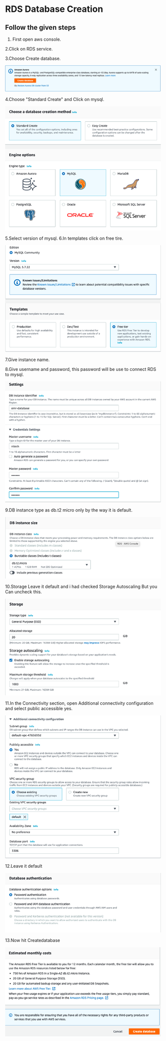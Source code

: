 # RDS Database Creation
## Follow the given steps
1. First open aws console.

2.Click on RDS service.

3.Choose Create database.

![](https://github.com/nileshsingal/BigData/blob/master/images/rds/1.png)

4.Choose "Standard Create" and Click on mysql.

![](https://github.com/nileshsingal/BigData/blob/master/images/rds/2.png)

5.Select version of mysql.
6.In templates click on free tire.

![](https://github.com/nileshsingal/BigData/blob/master/images/rds/3.png)

7.Give instance name.

8.Give username and password, this password will be use to connect RDS to mysql.

![](https://github.com/nileshsingal/BigData/blob/master/images/rds/4.png)

9.DB instance type as db.t2 micro only by the way it is default.

![](https://github.com/nileshsingal/BigData/blob/master/images/rds/5.png)

10.Storage Leave it default and i had checked Storage Autoscaling But you Can uncheck this.

![](https://github.com/nileshsingal/BigData/blob/master/images/rds/6.png)

11.In the Connectivity section, open Additional connectivity configuration and select public accessible yes.

![](https://github.com/nileshsingal/BigData/blob/master/images/rds/7.png)

12.Leave it default

![](https://github.com/nileshsingal/BigData/blob/master/images/rds/8.png)

13.Now hit Createdatabase

![](https://github.com/nileshsingal/BigData/blob/master/images/rds/10.png)
